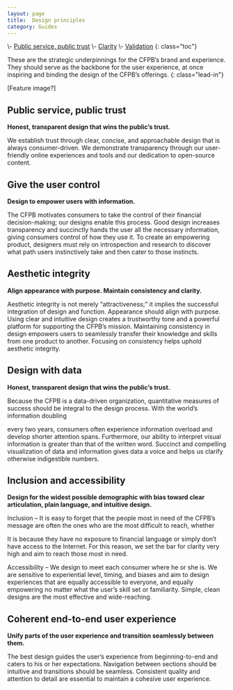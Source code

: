 ```yaml
---
layout: page
title:  Design principles
category: Guides
---
```


\\- [Public service, public trust](#public-service-public-trust)
\\- [Clarity](#clarity)
\\- [Validation](#validation)
{: class="toc"}

<div class="content-67 content-first">
	
These are the strategic underpinnings for the CFPB’s brand and experience. They should serve as the backbone for the user experience, at once inspiring and binding the design of the CFPB’s offerings.
{: class="lead-in"}

</div>

<div class="content-33 content-last">
	
[Feature image?]

</div>

## Public service, public trust
          
**Honest, transparent design that wins the public’s trust.**
          
We establish trust through clear, concise, and approachable design that is always consumer-driven. We demonstrate transparency through our user-friendly online experiences and tools and our dedication to open-source content. 
    
          
## Give the user control
          
**Design to empower users with information.**
          
The CFPB motivates consumers to take the control of their financial decision-making; our designs enable this process. Good design increases transparency and succinctly hands the user all the necessary information, giving consumers control of how they use it. To create an empowering product, designers must rely on introspection and research to discover what path users instinctively take and then cater to those instincts. 
        
        
          
## Aesthetic integrity
          
**Align appearance with purpose. Maintain consistency and clarity.**
          
Aesthetic integrity is not merely “attractiveness;” it implies the successful integration of design
and function. Appearance should align with purpose. Using clear and intuitive design creates a trustworthy tone and a powerful platform for supporting the CFPB’s mission. Maintaining consistency in design empowers users to seamlessly transfer their knowledge and skills from one product to another. Focusing on consistency helps uphold aesthetic integrity. 
        
          
## Design with data
          
**Honest, transparent design that wins the public’s trust.**
          
Because the CFPB is a data-driven organization, quantitative measures of success should be integral
to the design process. With the world’s information doubling
          
every two years, consumers often experience information overload and develop shorter attention spans. Furthermore, our ability to interpret visual information is greater than that of the written word. Succinct and compelling visualization of data and information gives data a voice and helps us clarify otherwise indigestible numbers. 
          
## Inclusion and accessibility
          
**Design for the widest possible demographic with bias toward clear articulation, plain language, and intuitive design.**
          
Inclusion – It is easy to forget that the people most in need of the CFPB’s message are often the ones who are the most difficult to reach, whether
          
It is because they have no exposure to financial language or simply don’t have access to the Internet. For this reason, we set the bar for clarity very high and aim to reach those most in need.
          
Accessibility – We design to meet each consumer where he or she is. We are sensitive to experiential level, timing, and biases and aim to design experiences that are equally accessible to everyone, and equally empowering no matter what the user’s skill set or familiarity. Simple, clean designs are the most effective and wide-reaching.
        
        
          
## Coherent end-to-end user experience
          
**Unify parts of the user experience and transition seamlessly between them.**
          
The best design guides the user’s experience from beginning-to-end and caters to his or her expectations. Navigation between sections should be intuitive and transitions should be seamless. Consistent quality and attention to detail are essential to maintain a cohesive user experience. 
